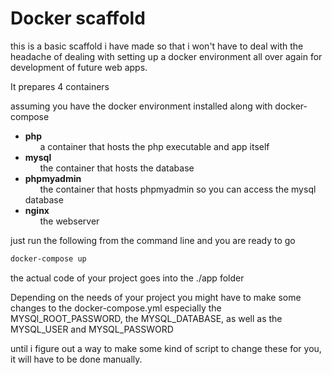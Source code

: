 # Docker scaffold
this is a basic scaffold i have made so that i won't have to deal with the headache of dealing with setting up a docker environment all over again for development of future web apps. 

It prepares 4 containers

assuming you have the docker environment installed along with docker-compose  
- **php**  
&nbsp;&nbsp;&nbsp;&nbsp;&nbsp;&nbsp;a container that hosts the php executable and app itself  
- **mysql**  
&nbsp;&nbsp;&nbsp;&nbsp;&nbsp;&nbsp;the container that hosts the database  
-  **phpmyadmin**  
&nbsp;&nbsp;&nbsp;&nbsp;&nbsp;&nbsp;the container that hosts phpmyadmin so you can access the mysql database  
-  **nginx**  
&nbsp;&nbsp;&nbsp;&nbsp;&nbsp;&nbsp;the webserver

just run the following from the command line and you are ready to go  
```bash
docker-compose up
```

the actual code of your project goes into the ./app folder

Depending on the needs of your project you might have to make some changes to the docker-compose.yml
especially the MYSQl_ROOT_PASSWORD, the MYSQL_DATABASE, as well as the MYSQL_USER and MYSQL_PASSWORD

until i figure out a way to make some kind of script to change these for you, it will have to be done manually.

